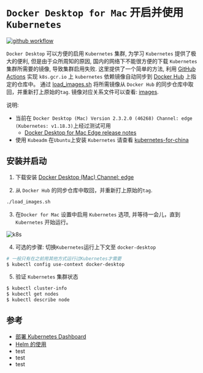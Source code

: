 # `Docker Desktop for Mac` 开启并使用 `Kubernetes`

[![github workflow](https://github.com/maguowei/k8s-docker-desktop-for-mac/workflows/k8s%20image%20sync/badge.svg)](https://github.com/maguowei/k8s-docker-desktop-for-mac/actions)

`Docker Desktop` 可以方便的启用 `Kubernetes` 集群, 为学习 `Kubernetes` 提供了极大的便利, 但是由于众所周知的原因, 国内的网络下不能很方便的下载 `Kubernetes` 集群所需要的镜像, 导致集群启用失败. 这里提供了一个简单的方法, 利用 [GitHub Actions](https://developer.github.com/actions/creating-github-actions/) 实现 `k8s.gcr.io` 上 `kubernetes` 依赖镜像自动同步到 [Docker Hub](https://hub.docker.com/) 上指定的仓库中。 通过 [load_images.sh](./load_images.sh) 将所需镜像从 `Docker Hub` 的同步仓库中取回，并重新打上原始的`tag`. 镜像对应关系文件可以查看: [images](./images).

说明:

- 当前在 `Docker Desktop (Mac) Version 2.3.2.0 (46268) Channel: edge (Kubernetes: v1.18.3)`上经过测试可用
  - [Docker Desktop for Mac Edge release notes](https://docs.docker.com/docker-for-mac/edge-release-notes/)
- 使用 `Kubeadm` 在`Ubuntu`上安装 `Kubernetes` 请查看 [kubernetes-for-china](https://github.com/maguowei/kubernetes-for-china)

## 安装并启动

1. 下载安装 [Docker Desktop (Mac) Channel: edge](https://download.docker.com/mac/edge/Docker.dmg)

2. 从 `Docker Hub` 的同步仓库中取回，并重新打上原始的`tag`.

```bash
./load_images.sh
```

3. 在`Docker for Mac` 设置中启用 `Kubernetes` 选项, 并等待一会儿，直到 `Kubernetes` 开始运行。

![k8s](./image/k8s.png)

4. 可选的步骤: 切换`Kubernetes`运行上下文至 `docker-desktop`

```bash
# 一般只有在之前用其他方式运行过Kubernetes才需要
$ kubectl config use-context docker-desktop
```

5. 验证 `Kubernetes` 集群状态

```bash
$ kubectl cluster-info
$ kubectl get nodes
$ kubectl describe node
```

## 参考

- [部署 Kubernetes Dashboard](https://github.com/maguowei/k8s-cookbook#%E9%83%A8%E7%BD%B2-kubernetes-dashboard)
- [Helm 的使用](https://github.com/maguowei/k8s-cookbook#helm)
- test
- test
- test
